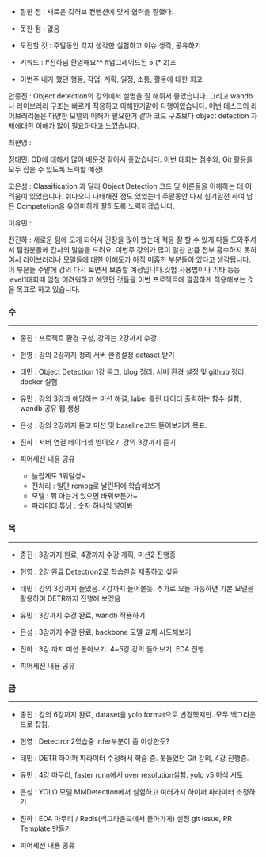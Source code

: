 - 잘한 점 : 새로운 깃허브 컨벤션에 맞게 협력을 잘했다. 

- 못한 점 : 없음
    
- 도전할 것 : 주말동안 각자 생각한 실험하고 이슈 생각, 공유하기

- 키워드 : #진하님 환영해요^^ #업그레이드된 5 (* 2)조

- 이번주 내가 했던 행동, 작업, 계획, 일정, 소통, 활동에 대한 회고

안종진 : Object detection의 강의에서 설명을 잘 해줘서 좋았습니다. 그리고 wandb나 라이브러리 구조는 빠르게 적용하고 이해한거같아 다행이였습니다. 이번 테스크의 라이브러리들은 다양한 모델의 이해가 필요한거 같아 코드 구조보다 object detection 자체에대한 이해가 많이 필요하다고 느꼈습니다.

최현영 : 

정태민:  OD에 대해서 많이 배운것 같아서 좋았습니다. 이번 대회는 점수와, Git 활용을 모두 잡을 수 있도록 노력할 예정!

고은성 : Classification 과 달리 Object Detection 코드 및 이론들을 이해하는 데 어려움이 있었습니다. 쉬다오니 나태해진 점도 있었는데 주말동안 다시 
심기일전 하여 남은 Competetion을 유의미하게 잘하도록 노력하겠습니다.

이유민 : 

전진하 : 새로운 팀에 오게 되어서 긴장을 많이 했는데 적응 잘 할 수 있게 다들 도와주셔서 팀원분들께 간사의 말씀을 드려요. 이번주 강의가 많이 알찬 만큼 전부 흡수하지 못하여서 라이브러리나 모델들에 대한 이해도가 아직 미흡한 부분들이 있다고 생각됩니다. 이 부분들 주말에 강의 다시 보면서 보충할 예정입니다.깃헙 사용법이나 기타 등등 level1대회때 엄청 어려워하고 헤멨던 것들을 이번 프로젝트에 깔끔하게 적용해보는 것을 목표로 하고 있습니다. 

### 수

---

- 종진 : 프로젝트 환경 구성, 강의는 2강까지 수강.
- 현영 : 강의 2강까지 정리 서버 환경설정 dataset 받기
- 태민 : Object Detection 1강 듣고, blog 정리. 서버 환경 설정 및 github 정리. docker 실험 
- 유민 : 강의 3강과 해당하는 미션 해결, label 틀린 데이터 출력하는 함수 실험, wandb 공유 웹 생성
- 은성 : 강의 2강까지 듣고 미션 및 baseline코드 뜯어보기가 목표. 
- 진하 : 서버 연결 데이터셋 받아오기 강의 3강까지 듣기.

- 피어세션 내용 공유
    - 놀랍게도 1위달성~
    - 전처리 : 일단 rembg로 날린뒤에 학습해보기
    - 모델 : 뭐 아는거 있으면 바꿔보든가~
    - 파라미터 튜닝 : 숫자 하나씩 넣어봐
### 목

---

- 종진 : 3강까지 완료, 4강까지 수강 계획, 미션2 진행중
- 현영 : 2강 완료 Detectron2로 학습한걸 제출하고 싶음
- 태민 : 강의 3강까지 들었음. 4강까지 들어볼듯. 추가로 오늘 가능하면 기본 모델을 활용하여 DETR까지 진행해 보겠음
- 유민 : 3강까지 수강 완료, wandb 적용하기
- 은성 : 3강까지 수강 완료, backbone 모델 교체 시도해보기
- 진하 : 3강 까지 미션 톺아보기. 4~5강 강의 들어보기. EDA 진행.

- 피어세션 내용 공유
    

### 금

---

- 종진 : 강의 6강까지 완료, dataset을 yolo format으로 변경했지만..모두 백그라운드로 잡힘.
- 현영 : Detectron2학습중 infer부분이 좀 이상한듯?
- 태민 : DETR 하이퍼 파라미터 수정해서 학습 중. 못들었던 Git 강의, 4강 진행중.
- 유민 : 4강 마무리, faster rcnn에서 over resolution실험. yolo v5 이식 시도
- 은성 : YOLO 모델 MMDetection에서 실험하고 여러가지 하이퍼 파라미터 조정하기
- 진하 : EDA 마무리 / Redis(백그라운드에서 돌아가게) 설정 git Issue, PR Template 만들기

- 피어세션 내용 공유

